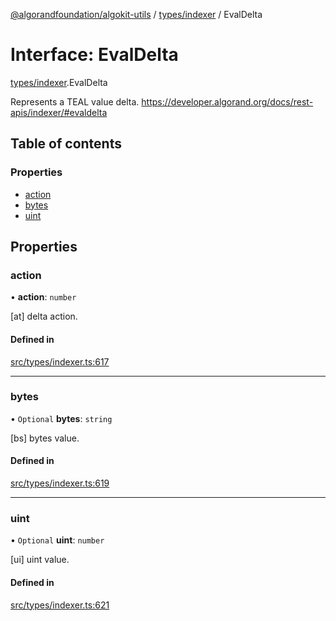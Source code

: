 [@algorandfoundation/algokit-utils](../README.md) / [types/indexer](../modules/types_indexer.md) / EvalDelta

# Interface: EvalDelta

[types/indexer](../modules/types_indexer.md).EvalDelta

Represents a TEAL value delta. https://developer.algorand.org/docs/rest-apis/indexer/#evaldelta

## Table of contents

### Properties

- [action](types_indexer.EvalDelta.md#action)
- [bytes](types_indexer.EvalDelta.md#bytes)
- [uint](types_indexer.EvalDelta.md#uint)

## Properties

### action

• **action**: `number`

[at] delta action.

#### Defined in

[src/types/indexer.ts:617](https://github.com/algorandfoundation/algokit-utils-ts/blob/main/src/types/indexer.ts#L617)

___

### bytes

• `Optional` **bytes**: `string`

[bs] bytes value.

#### Defined in

[src/types/indexer.ts:619](https://github.com/algorandfoundation/algokit-utils-ts/blob/main/src/types/indexer.ts#L619)

___

### uint

• `Optional` **uint**: `number`

[ui] uint value.

#### Defined in

[src/types/indexer.ts:621](https://github.com/algorandfoundation/algokit-utils-ts/blob/main/src/types/indexer.ts#L621)
